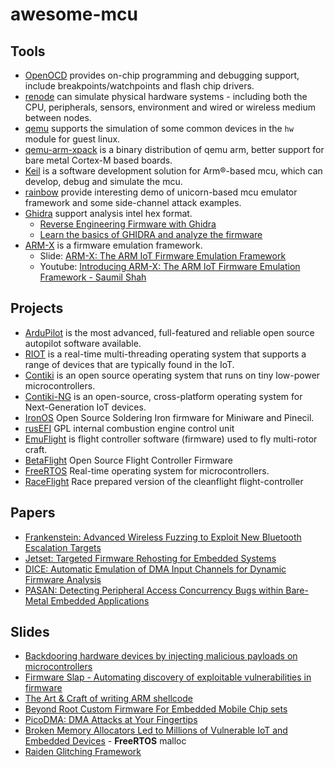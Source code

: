 # awesome-mcu

## Tools

- [OpenOCD](https://openocd.org/)  provides on-chip programming and debugging support, include breakpoints/watchpoints and flash chip drivers.
- [renode](https://renode.io/) can simulate physical hardware systems - including both the CPU, peripherals, sensors, environment and wired or wireless medium between nodes.
- [qemu](https://github.com/qemu/qemu) supports the simulation of some common devices in the `hw` module for guest linux.
- [qemu-arm-xpack](https://github.com/xpack-dev-tools/qemu-arm-xpack)  is a binary distribution of qemu arm, better support for bare metal Cortex-M based boards.
- [Keil](https://www2.keil.com/mdk5) is a software development solution for Arm®-based mcu, which can develop, debug and simulate the mcu.
- [rainbow](https://github.com/Ledger-Donjon/rainbow) provide interesting demo of unicorn-based mcu emulator framework and some side-channel attack examples.
- [Ghidra](https://github.com/NationalSecurityAgency/ghidra) support analysis intel hex format.
  - [Reverse Engineering Firmware with Ghidra](https://www.youtube.com/watch?v=4urMITJKQQs)
  - [Learn the basics of GHIDRA and analyze the firmware](https://www.cutawaysecurity.com/learning-ghidra-basics-analyzing-firmware/)
- [ARM-X](https://github.com/therealsaumil/armx) is a firmware emulation framework.
  - Slide: [ARM-X: The ARM IoT Firmware Emulation Framework](https://cyberweek.ae/materials/2019/D4%20TRACK%201%20-%20Introducing%20ARM-X%20%E2%80%93%20The%20ARM%20IoT%20Firmware%20Emulation%20Framework%20-%20Saumil%20Shah.pdf)
  - Youtube: [Introducing ARM-X: The ARM IoT Firmware Emulation Framework - Saumil Shah](https://www.youtube.com/watch?v=NVl6uJiEaoI)

## Projects

- [ArduPilot](https://github.com/ArduPilot/ardupilot) is the most advanced, full-featured and reliable open source autopilot software available.
- [RIOT](https://github.com/RIOT-OS/RIOT)  is a real-time multi-threading operating system that supports a range of devices that are typically found in the IoT.
- [Contiki](https://github.com/contiki-os/contiki)  is an open source operating system that runs on tiny low-power microcontrollers.
- [Contiki-NG](https://github.com/contiki-ng/contiki-ng)  is an open-source, cross-platform operating system for Next-Generation IoT devices.
- [IronOS](https://github.com/Ralim/IronOS)  Open Source Soldering Iron firmware for Miniware and Pinecil.
- [rusEFI](https://github.com/rusefi/rusefi) GPL internal combustion engine control unit
- [EmuFlight](https://github.com/emuflight/EmuFlight) is flight controller software (firmware) used to fly multi-rotor craft.
- [BetaFlight](https://github.com/betaflight/betaflight) Open Source Flight Controller Firmware
- [FreeRTOS](https://github.com/FreeRTOS/FreeRTOS-Kernel) Real-time operating system for microcontrollers.
- [RaceFlight](https://github.com/rs2k/raceflight)  Race prepared version of the cleanflight flight-controller

## Papers

- [Frankenstein: Advanced Wireless Fuzzing to Exploit New Bluetooth Escalation Targets](https://www.usenix.org/conference/usenixsecurity20/presentation/ruge)
- [Jetset: Targeted Firmware Rehosting for Embedded Systems](https://www.usenix.org/system/files/sec21fall-johnson.pdf)
- [DICE: Automatic Emulation of DMA Input Channels for Dynamic Firmware Analysis](https://arxiv.org/pdf/2007.01502.pdf)
- [PASAN: Detecting Peripheral Access Concurrency Bugs within Bare-Metal Embedded Applications](https://www.usenix.org/conference/usenixsecurity21/presentation/kim)

## Slides

- [Backdooring hardware devices by injecting malicious payloads on microcontrollers](https://media.defcon.org/DEF%20CON%2027/DEF%20CON%2027%20presentations/DEFCON-27-Sheila-A-Berta-Backdooring-hardware-devices-by-injecting-malicious-payloads-on-Microcontrollers.pdf)
- [Firmware Slap - Automating discovery of exploitable vulnerabilities in firmware](https://media.defcon.org/DEF%20CON%2027/DEF%20CON%2027%20presentations/DEFCON-27-Christopher-Roberts-Firmware-Slap.pdf)
- [The Art & Craft of writing ARM shellcode](https://cyberweek.ae/materials/2020/D1T3%20-%20Writing%20Bare-Metal%20ARM%20Shellcode.pdf)
- [Beyond Root Custom Firmware For Embedded Mobile Chip sets](https://media.defcon.org/DEF%20CON%2028/DEF%20CON%20Safe%20Mode%20presentations/DEF%20CON%20Safe%20Mode%20-%20Christopher%20Wade%20-%20Beyond%20Root%20Custom%20Firmware%20For%20Embedded%20Mobile%20Chipsets.pdf)
- [PicoDMA: DMA Attacks at Your Fingertips](http://i.blackhat.com/USA-19/Wednesday/us-19-Sandin-PicoDMA-DMA-Attacks-At-Your-Fingertips.pdf)
- [Broken Memory Allocators Led to Millions of Vulnerable IoT and Embedded Devices](http://i.blackhat.com/USA21/Wednesday-Handouts/us-21-Error-Badalloc-Broken-Memory-Allocators-Led-To-Millions-Of-Vulnerable-Iot-And-Embedded-Devices.pdf) - **FreeRTOS** malloc
- [Raiden Glitching Framework](http://i.blackhat.com/asia-20/Friday/asia-20-Wypych-Raiden-Glitching-Framework.pdf)

